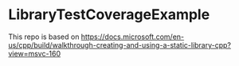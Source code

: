 # LibraryTestCoverageExample
 
This repo is based on https://docs.microsoft.com/en-us/cpp/build/walkthrough-creating-and-using-a-static-library-cpp?view=msvc-160